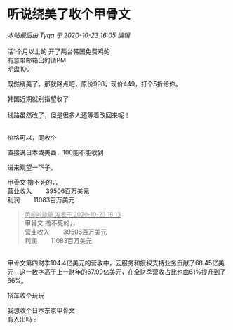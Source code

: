 # 听说绕美了收个甲骨文


<i class="pstatus"> 本帖最后由 Tyqq 于 2020-10-23 16:05 编辑 </i><br />
<br />
活1个月以上的 开了两台韩国免费鸡的<br />
有意带邮箱出的请PM<br />
明盘100<br />
<img src="static/image/smiley/yct/010.gif" smilieid="41" border="0" alt="" /> 

既然绕美了，那就降点吧，原价998，现价449，打个5折给你。

韩国近期就别指望收了<br />
<br />
线路虽然改了，但是很多人还等着改回来呢！<br />
<br />
<img src="static/image/smiley/default/lol.gif" smilieid="12" border="0" alt="" /><img src="static/image/smiley/default/lol.gif" smilieid="12" border="0" alt="" /><img src="static/image/smiley/default/lol.gif" smilieid="12" border="0" alt="" />

价格可以，同收个<img src="static/image/smiley/default/lol.gif" smilieid="12" border="0" alt="" />

直接说日本或美西，100能不能收到

进来观望一下子，<img src="static/image/smiley/default/lol.gif" smilieid="12" border="0" alt="" />

甲骨文 撸不死的，，<br />
营业收入&nbsp; &nbsp; &nbsp; &nbsp; 39506百万美元<br />
利润&nbsp; &nbsp; &nbsp; &nbsp; 11083百万美元

<div class="quote"><blockquote><font size="2"><a href="https://www.hostloc.com/forum.php?mod=redirect&amp;goto=findpost&amp;pid=9341681&amp;ptid=757646" target="_blank"><font color="#999999">芭啦啦能量 发表于 2020-10-23 16:13</font></a></font><br />
甲骨文 撸不死的，，<br />
营业收入&nbsp; &nbsp; &nbsp; &nbsp; 39506百万美元<br />
利润&nbsp; &nbsp; &nbsp; &nbsp; 11083百万美元</blockquote></div><br />
甲骨文第四财季104.4亿美元的营收中，云服务和授权支持业务贡献了68.45亿美元，这一数字高于上一财年的67.99亿美元，在全财季营收占比也由61%提升到了66%。

搭车收个玩玩

我想收个日本东京甲骨文<br />
有人出吗？
